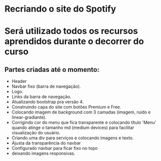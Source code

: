 <h1>Recriando o site do Spotify<h1>
<p>Será utilizado todos os recursos aprendidos durante o decorrer do curso
</p>

<h2>Partes criadas até o momento:</h2>

 <ul>
  <li>Header</li>
  <li>Navbar fixo (barra de navegação).</li>
  <li>Logo.</li>
  <li>Links da barra de navegação.</li>
  <li>Atualizando bootstrap pra versão 4.</li>
  <li>Construindo capa do site com botões Premium e Free.</li>
  <li>Colocando imagem de background com 3 camadas (imagem, ruido e linear-gradiante).</li>
  <li>Corrigindo cor do menu que fica transparente e colocando título 'Menu' quando atinge o tamanho md (medium devices) para facilitar visualização do usuário.
  <li>Criando uma div para serviços e colocando imagens e texto.</li>
  <li>Ajusta da transparência do navbar</li>
  <li>Configurado navbar para ficar fixo no topo</li>
  <li>deixando imagens responsivas.</li>
 </ul>

